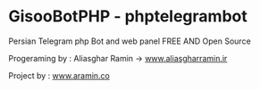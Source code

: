 # GisooBotPHP - phptelegrambot

Persian Telegram php Bot and web panel
FREE AND Open Source



Progeraming by : Aliasghar Ramin -> www.aliasgharramin.ir

Project by : www.aramin.co
